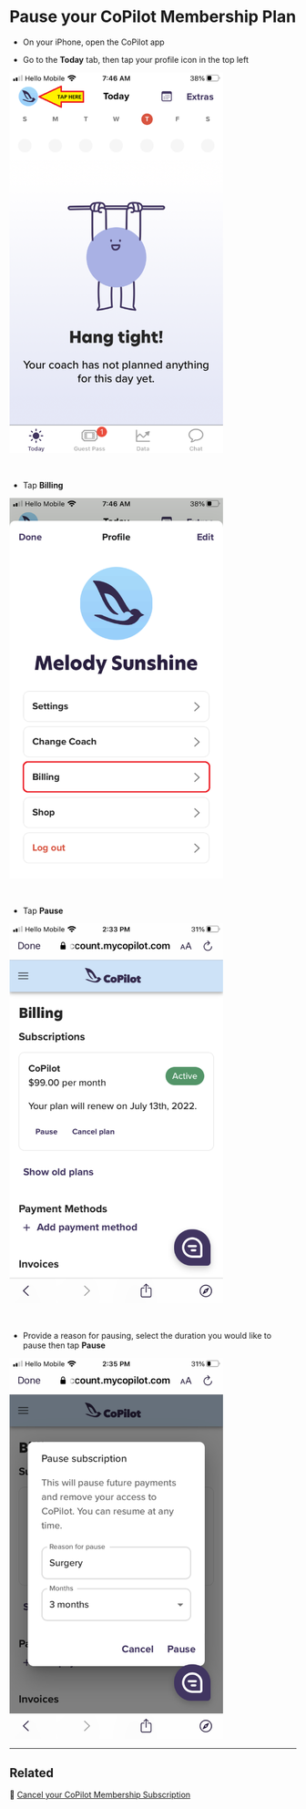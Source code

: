 # Pause your CoPilot Membership Plan

- On your iPhone, open the CoPilot app

- Go to the **Today** tab, then tap your profile icon in the top left

<img src="png/b62eb6203b59aa1129499020860f0a01.png" width="375">

&nbsp;

- Tap **Billing**

<img src="png/6453762c34d66bae6e6ca471eb772c82.png" width="375">

&nbsp;

- Tap **Pause**

<img src="png/60e08715fb91f13f09495c0658cbeaeb.png" width="375">

&nbsp;

- Provide a reason for pausing, select the duration you would like to pause then tap **Pause**

<img src="png/8a219d35f3c796f0b36ab381a72354ae.png" width="375">

---

## Related

📌 [Cancel your CoPilot Membership Subscription](cancel-copilot.md)
